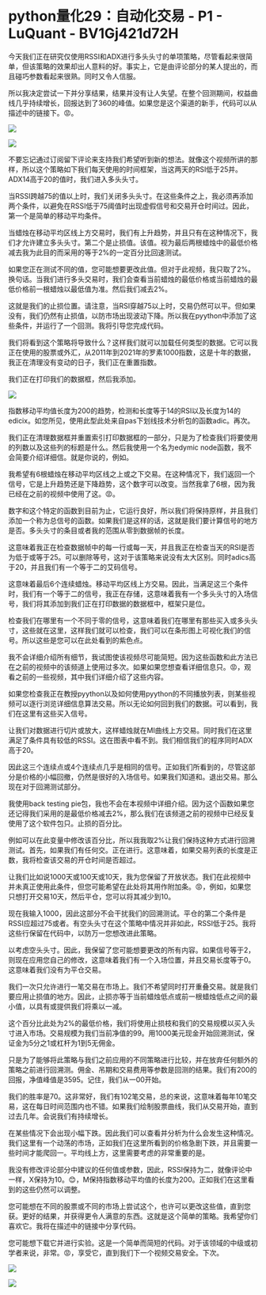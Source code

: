 # python量化29：自动化交易 - P1 - LuQuant - BV1Gj421d72H

今天我们正在研究仅使用RSSI和ADX进行多头头寸的单项策略，尽管看起来很简单，但该策略的效果却出人意料的好。事实上，它是由评论部分的某人提出的，而且碰巧参数看起来很熟。同时又令人信服。

所以我决定尝试一下并分享结果，结果并没有让人失望。在整个回测期间，权益曲线几乎持续增长，回报达到了360的峰值。如果您是这个渠道的新手，代码可以从描述中的链接下。😡。



![](img/0db2568baa0c164fd9348a7f4c5570c7_1.png)

![](img/0db2568baa0c164fd9348a7f4c5570c7_2.png)

不要忘记通过订阅留下评论来支持我们希望听到新的想法。就像这个视频所讲的那样，所以这个策略如下我们每天使用的时间框架，当这两天的RSI低于25并。ADX14高于20的值时，我们进入多头头寸。

当RSSI跨越75的值以上时，我们关闭多头头寸。在这些条件之上，我必须再添加两个条件，以避免在RSSI低于75阈值时出现虚假信号和交易开仓时间过。因此，第一个是简单的移动平均条件。

当蜡烛在移动平均区线上方交易时，我们有上升趋势，并且只有在这种情况下，我们才允许建立多头头寸。第二个是止损值。该值。视为最后两根蜡烛中的最低价格减去我为此目的而采用的等于2%的一定百分比回速测试。

如果您正在测试不同的值，您可能想要更改此值。但对于此视频，我只取了2%。换句话。当我们进行多头交易时，我们会查看当前蜡烛的最低价格或当前蜡烛的最低价格前一根蜡烛以最低值为准。然后我们减去2%。

这就是我们的止损位置。请注意，当RSI穿越75以上时，交易仍然可以平。但如果没有，我们仍然有止损值，以防市场出现波动下降。所以我在pyython中添加了这些条件，并运行了一个回测。我将引导您完成代码。

我们将看到这个策略将导致什么？这样我们就可以加载任何类型的数据。它可以我正在使用的股票或外汇，从2011年到2021年的罗素1000指数，这是十年的数据，我正在清理没有变动的日子，我们正在重置指数。

我们正在打印我们的数据框，然后我添加。

![](img/0db2568baa0c164fd9348a7f4c5570c7_4.png)

指数移动平均值长度为200的趋势，检测和长度等于14的RSI以及长度为14的edicix。如您所见，使用此型此处来自pas下划线技术分析包的函数adic。再次。

我们正在清理数据框并重置索引打印数据框的一部分，只是为了检查我们将要使用的列数以及这些列的标题是什么。然后我使用一个名为edymic node函数，我不会简要介绍详细信。就是你说的，例如。

我希望有6根蜡烛在移动平均区线之上或之下交易。在这种情况下，我们返回一个信号，它是上升趋势还是下降趋势，这个数字可以改变。当然我拿了6根，因为我已经在之前的视频中使用了这。😡。

数字和这个特定的函数到目前为止，它运行良好，所以我们将保持原样，并且我们添加一个称为总信号的函数。如果我们是这样的话，这就是我们要计算信号的地方是否。多头头寸的条目或者我的范围从零到数据帧的长度。

这意味着我正在检查数据帧中的每一行或每一天，并且我正在检查当天的RSI是否为低于或等于25。可以删除等号，这对于该策略来说没有太大区别。同时adics高于20，并且我们有一个等于二的艾码信号。

这意味着最后6个连续蜡烛。移动平均区线上方交易。因此，当满足这三个条件时，我们有一个等于二的信号，我正在存储，这意味着我有一个多头头寸的入场信号，我们将其添加到我们正在打印数据的数据框中，框架只是位。

检查我们在哪里有一个不同于零的信号，这意味着我们在哪里有那些买入或多头头寸，这些就在这里，这样我们就可以检查，我们可以在条形图上可视化我们的信号。所以这些是您可以在此处看到的紫色点。

我不会详细介绍所有细节，我试图使该视频尽可能简短。因为这些函数和此方法已在之前的视频中的该频道上使用过多次。如果如果您想查看详细信息只。😡，观看之前的一些视频，其中我们详细介绍了这些内容。

如果您检查我正在教授pyython以及如何使用pyython的不同播放列表，则某些视频可以逐行浏览详细信息算法交易。所以无论如何回到我们的数据。可以看到，我们在这里有这些买入信号。

让我们对数据进行切片或放大，这样蜡烛就在MI曲线上方交易。同时我们在这里满足了条件具有较低的RSSI。这在图表中看不到。我们相信我们的程序同时ADX高于20。

因此这三个连续点或4个连续点几乎是相同的信号。正如我们所看到的，尽管这部分是价格的小幅回撤，仍然是很好的入场信号。如果我们知道和。退出交易。那么现在对于回溯测试部分。

我使用back testing pie包，我也不会在本视频中详细介绍。因为这个函数如果您还记得我们采用的是最低价格减去2%，那么我们在该频道之前的视频中已经反复使用了这个软件包只。止损的百分比。

例如可以在此变量中修改该百分比，所以我我取2%让我们保持这种方式进行回溯测试。首先，如果我们有任何交。正在进行。这意味着，如果交易列表的长度是正数，我将检查该交易的开仓时间是否超过。

让我们比如说1000天或100天或10天，我为您保留了开放状态。我们在此视频中并未真正使用此条件，但您可能希望在此处将其用作附加条。😡，例如，如果您只想打开交易10天，然后平仓，您可以将其减少到10。

现在我输入1000，因此这部分不会干扰我们的回溯测试。平仓的第二个条件是RSSI应超过75或者。有空头头寸在这个策略中情况并非如此，RSSI低于25。我将这些行保留在代码中，以防万一您想改进此策略。

以考虑空头头寸。因此，我保留了您可能想要更改的所有内容。如果信号等于2，则现在应用您自己的修改，这意味着我们有一个入场位置，并且交易长度等于0。这意味着我们没有为平仓交易。

我们一次只允许进行一笔交易在市场上。我们不希望同时打开重叠交易。就是我们要应用止损值的地方。因此，止损亦等于当前蜡烛低点或前一根蜡烛低点之间的最小值，以具有或提供我们将乘以一减。

这个百分比此处为2%的最低价格，我们将使用止损枝和我们的交易规模以买入头寸进入市场。交易规模为我们当前净值的99。用1000美元现金开始回溯测试，保证金为5分之1或杠杆为1到5无佣金。

只是为了能够将此策略与我们之前应用的不同策略进行比较，并在放弃任何额外的策略之前进行回溯测。佣金、吊期和交易费用等参数是回测的结果。我们有200的回报，净值峰值是3595。记住，我们从一00开始。

我们的胜率是70。这非常好，我们有102笔交易，总的来说，这意味着每年10笔交易，这在每日时间范围内也不错。如果我们绘制股票曲线，我们从交易开始，直到过去几年。会说我们有持续增长。

在某些情况下会出现小幅下跌。因此我们可以查看并分析为什么会发生这种情况。我们这里有一个动荡的市场，正如我们在这里所看到的价格急剧下跌，并且需要一些时间才能爬回一。平均线上方，这里需要考虑的非常重要的是。

我没有修改评论部分中建议的任何值或参数，因此，RSSI保持为二，就像评论中一样，X保持为10。😊，M保持指数移动平均值的长度为200。正如我们在这里看到的这些仍然可以调整。

您可能想在不同的股票或不同的市场上尝试这个，也许可以更改这些值，直到您获。更好的结果，并获得更令人满意的东西。这就是这个简单的策略。我希望你们喜欢它。我将在描述中的链接中分享代码。

您可能想下载它并进行实验。这是一个简单而简短的代码。对于该领域的中级或初学者来说，非常。😡，享受它，直到我们下一个视频交易安全。下次。



![](img/0db2568baa0c164fd9348a7f4c5570c7_6.png)

![](img/0db2568baa0c164fd9348a7f4c5570c7_7.png)